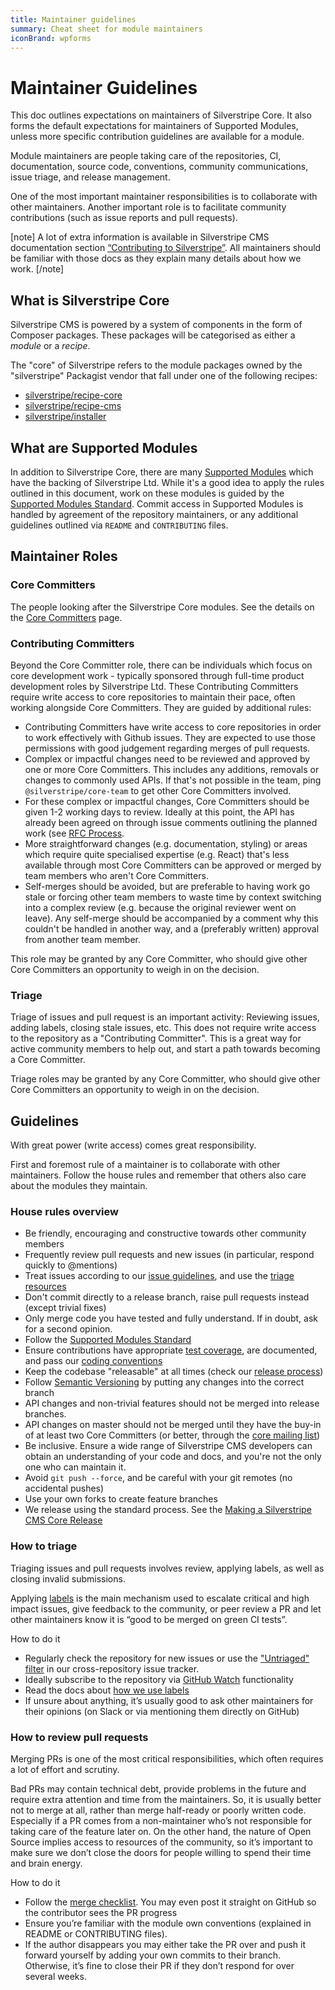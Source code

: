 ```yaml
---
title: Maintainer guidelines
summary: Cheat sheet for module maintainers
iconBrand: wpforms
---
```



# Maintainer Guidelines

This doc outlines expectations on maintainers of Silverstripe Core. It also forms the default expectations for maintainers of Supported Modules, unless more specific contribution guidelines are available for a module.

Module maintainers are people taking care of the repositories, CI, documentation, source code, conventions, community communications, issue triage, and release management.

One of the most important maintainer responsibilities is to collaborate with other maintainers. Another important role is to facilitate community contributions (such as issue reports and pull requests).

[note]
A lot of extra information is available in Silverstripe CMS documentation section [“Contributing to Silverstripe”](/#contributing-to-silverstripe).
All maintainers should be familiar with those docs as they explain many details about how we work.
[/note]


## What is Silverstripe Core

Silverstripe CMS is powered by a system of components in the form of Composer packages. These packages will be categorised as either a _module_ or a _recipe_.

The "core" of Silverstripe refers to the module packages owned by the "silverstripe" Packagist vendor that fall under one of the following recipes:

* [silverstripe/recipe-core](https://github.com/silverstripe/recipe-cms)
* [silverstripe/recipe-cms](https://github.com/silverstripe/recipe-cms)
* [silverstripe/installer](https://github.com/silverstripe/silverstripe-installer)

## What are Supported Modules

In addition to Silverstripe Core, there are many [Supported Modules](https://www.silverstripe.org/software/addons/supported-modules-definition/)
which have the backing of Silverstripe Ltd. While it's a good idea to apply the rules outlined in this document,
work on these modules is guided by the 
[Supported Modules Standard](https://www.silverstripe.org/software/addons/supported-modules-definition/).
Commit access in Supported Modules is handled by agreement of the repository maintainers,
or any additional guidelines outlined via `README` and `CONTRIBUTING` files.


## Maintainer Roles

### Core Committers

The people looking after the Silverstripe Core modules.
See the details on the [Core Committers](./core_committers) page.


### Contributing Committers

Beyond the Core Committer role, there can be individuals which
focus on core development work - typically sponsored through full-time product development roles by Silverstripe Ltd.
These Contributing Committers require write access to core repositories to maintain their pace,
often working alongside Core Committers. They are guided by additional rules:

 * Contributing Committers have write access to core repositories in order to work effectively with Github issues. They are expected to use those permissions with good judgement regarding merges of pull requests.
 * Complex or impactful changes need to be reviewed and approved by one or more Core Committers. This includes any additions, removals or changes to commonly used APIs. If that's not possible in the team, ping `@silverstripe/core-team` to get other Core Committers involved.
 * For these complex or impactful changes, Core Committers should be given 1-2 working days to review. Ideally at this point, the API has already been agreed on through issue comments outlining the planned work (see [RFC Process](request_for_comment).
 * More straightforward changes (e.g. documentation, styling) or areas which require quite specialised expertise (e.g. React) that's less available through most Core Committers can be approved or merged by team members who aren't Core Committers.
 * Self-merges should be avoided, but are preferable to having work go stale or forcing other team members to waste time by context switching into a complex review (e.g. because the original reviewer went on leave). Any self-merge should be accompanied by a comment why this couldn't be handled in another way, and a (preferably written) approval from another team member.

This role may be granted by any Core Committer,
who should give other Core Committers an opportunity to weigh in on the decision.


### Triage

Triage of issues and pull request is an important activity: Reviewing issues, adding labels,
closing stale issues, etc. This does not require write access to the repository as a "Contributing Committer".
This is a great way for active community members to help out, and start a path towards becoming a Core Committer.

Triage roles may be granted by any Core Committer,
who should give other Core Committers an opportunity to weigh in on the decision.


## Guidelines

With great power (write access) comes great responsibility.

First and foremost rule of a maintainer is to collaborate with other maintainers. Follow the house rules and remember that others also care about the modules they maintain.


### House rules overview

 * Be friendly, encouraging and constructive towards other community members
 * Frequently review pull requests and new issues (in particular, respond quickly to @mentions)
 * Treat issues according to our [issue guidelines](issues_and_bugs), and use the [triage resources](triage_resources)
 * Don't commit directly to a release branch, raise pull requests instead (except trivial fixes)
 * Only merge code you have tested and fully understand. If in doubt, ask for a second opinion.
 * Follow the [Supported Modules Standard](https://www.silverstripe.org/software/addons/supported-modules-definition/)
 * Ensure contributions have appropriate [test coverage](../developer_guides/testing), are documented, and pass our [coding conventions](/getting_started/coding_conventions)
 * Keep the codebase "releasable" at all times (check our [release process](release_process))
 * Follow [Semantic Versioning](code/#picking-the-right-version) by putting any changes into the correct branch
 * API changes and non-trivial features should not be merged into release branches. 
 * API changes on master should not be merged until they have the buy-in of at least two Core Committers (or better, through the [core mailing list](https://groups.google.com/forum/#!forum/silverstripe-dev))
 * Be inclusive. Ensure a wide range of Silverstripe CMS developers can obtain an understanding of your code and docs, and you're not the only one who can maintain it.
 * Avoid `git push --force`, and be careful with your git remotes (no accidental pushes)
 * Use your own forks to create feature branches
 * We release using the standard process. See the [Making a Silverstripe CMS Core Release](making_a_silverstripe_core_release)


### How to triage

Triaging issues and pull requests involves review, applying labels, as well as closing invalid submissions.

Applying [labels](./code/#labels) is the main mechanism used to escalate critical and high impact issues, give feedback to the community, or peer review a PR and let other maintainers know it is “good to be merged on green CI tests”.


How to do it
  - Regularly check the repository for new issues or use the ["Untriaged" filter](https://silverstripe-github-issues.now.sh/?mode=untriaged) in our cross-repository issue tracker.
  - Ideally subscribe to the repository via [GitHub Watch](https://docs.github.com/en/free-pro-team@latest/github/managing-subscriptions-and-notifications-on-github/viewing-your-subscriptions#configuring-your-watch-settings-for-an-individual-repository) functionality
  - Read the docs about [how we use labels](./code/#labels)
  - If unsure about anything, it’s usually good to ask other maintainers for their opinions (on Slack or via mentioning them directly on GitHub)


### How to review pull requests

Merging PRs is one of the most critical responsibilities, which often requires a lot of effort and scrutiny.

Bad PRs may contain technical debt, provide problems in the future and require extra attention and time from the maintainers. So, it is usually better not to merge at all, rather than merge half-ready or poorly written code. Especially if a PR comes from a non-maintainer who’s not responsible for taking care of the feature later on. On the other hand, the nature of Open Source implies access to resources of the community, so it’s important to make sure we don’t close the doors for people willing to spend their time and brain energy.

How to do it
  - Follow the [merge checklist](./triage_resources/#merge-checklist). You may even post it straight on GitHub so the contributor sees the PR progress
  - Ensure you’re familiar with the module own conventions (explained in README or CONTRIBUTING files).
  - If the author disappears you may either take the PR over and push it forward yourself by adding your own commits to their branch. Otherwise, it’s fine to close their PR if they don’t respond for over several weeks.
